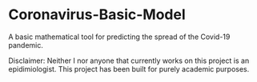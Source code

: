 # Coronavirus-Basic-Model
A basic mathematical tool for predicting the spread of the Covid-19 pandemic.

Disclaimer: Neither I nor anyone that currently works on this project is an epidimiologist. This project has been built for
purely academic purposes.
